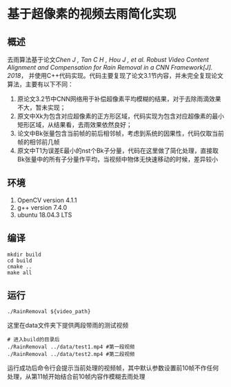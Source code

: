 # 基于超像素的视频去雨简化实现
## 概述
 去雨算法基于论文*Chen J , Tan C H , Hou J , et al. Robust Video Content Alignment and Compensation for Rain Removal in a CNN Framework[J]. 2018*， 并使用C++代码实现。代码主要复现了论文3.1节内容，并未完全复现论文算法，主要有以下不同：
 1. 原论文3.2节中CNN网络用于补偿超像素平均模糊的结果，对于去除雨滴效果不大，暂未实现；
 2. 原文中Xk为包含对应超像素的正方形区域，代码实现为包含对应超像素的最小矩形区域，从结果看，去雨效果依然良好；
 3. 论文中Bk张量包含当前帧的前后相邻帧，考虑到系统的因果性，代码仅取当前帧的相邻前几帧
 4. 原文中T1为误差E最小的nst个Bk子分量，代码在这里做了简化处理，直接取Bk张量中的所有子分量作平均，当视频中物体无快速移动的时候，差异较小

## 环境
1. OpenCV version 4.1.1
2. g++ version 7.4.0
3. ubuntu 18.04.3 LTS
## 编译
```Shell
mkdir build
cd build
cmake ..
make all
```
## 运行
```Shell
./RainRemoval ${video_path}
```
这里在data文件夹下提供两段带雨的测试视频
```Shell
# 进入build的目录后
./RainRemoval ../data/test1.mp4 #第一段视频
./RainRemoval ../data/test2.mp4 #第二段视频
```
运行成功后命令行会提示当前处理的视频帧，其中默认参数设置前10帧不作任何处理，从第11帧开始结合前10帧内容作模糊去雨处理